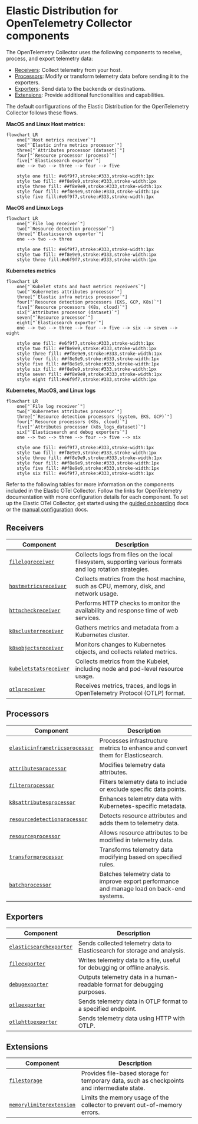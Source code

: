 # Elastic Distribution for OpenTelemetry Collector components

The OpenTelemetry Collector uses the following components to receive, process, and export telemetry data:

- [Receivers](collector-components.md#receivers): Collect telemetry from your host.
- [Processors](collector-components.md#processors): Modify or transform telemetry data before sending it to the exporters.
- [Exporters](collector-components.md#exporters): Send data to the backends or destinations.
- [Extensions](collector-components.md#extensions): Provide additional functionalities and capabilities.

The default configurations of the Elastic Distribution for the OpenTelemetry Collector follows these flows.

**MacOS and Linux Host metrics:**

```mermaid
flowchart LR
    one["`Host metrics receiver`"]
    two["`Elastic infra metrics processor`"]
    three["`Attributes processor (dataset)`"]
    four["`Resource processor (process)`"]
    five["`Elasticsearch exporter`"]
    one --> two --> three --> four --> five

    style one fill: #e6f9f7,stroke:#333,stroke-width:1px
    style two fill: ##f8e9e9,stroke:#333,stroke-width:1px
    style three fill: ##f8e9e9,stroke:#333,stroke-width:1px
    style four fill: ##f8e9e9,stroke:#333,stroke-width:1px
    style five fill:#e6f9f7,stroke:#333,stroke-width:1px
```

**MacOS and Linux Logs**

```mermaid
flowchart LR
    one["`File log receiver`"]
    two["`Resource detection processor`"]
    three["`Elasticsearch exporter`"]
    one --> two --> three

    style one fill: #e6f9f7,stroke:#333,stroke-width:1px
    style two fill: ##f8e9e9,stroke:#333,stroke-width:1px
    style three fill:#e6f9f7,stroke:#333,stroke-width:1px
```

**Kubernetes metrics**

```mermaid
flowchart LR
    one["`Kubelet stats and host metrics receivers`"]
    two["`Kubernetes attributes processor`"]
    three["`Elastic infra metrics processor`"]
    four["`Resource detection processors (EKS, GCP, K8s)`"]
    five["`Resource processors (K8s, cloud)`"]
    six["`Attributes processor (dataset)`"]
    seven["`Resource processor`"]
    eight["`Elasticsearch exporter`"]
    one --> two --> three --> four --> five --> six --> seven --> eight

    style one fill: #e6f9f7,stroke:#333,stroke-width:1px
    style two fill: ##f8e9e9,stroke:#333,stroke-width:1px
    style three fill: ##f8e9e9,stroke:#333,stroke-width:1px
    style four fill: ##f8e9e9,stroke:#333,stroke-width:1px
    style five fill: ##f8e9e9,stroke:#333,stroke-width:1px
    style six fill: ##f8e9e9,stroke:#333,stroke-width:1px
    style seven fill: ##f8e9e9,stroke:#333,stroke-width:1px
    style eight fill:#e6f9f7,stroke:#333,stroke-width:1px
```

**Kubernetes, MacOS, and Linux logs**
```mermaid
flowchart LR
    one["`File log receiver`"]
    two["`Kubernetes attributes processor`"]
    three["`Resource detection processors (system, EKS, GCP)`"]
    four["`Resource processors (K8s, cloud)`"]
    five["`Attributes processor (k8s_logs_dataset)`"]
    six["`Elasticsearch and debug exporters`"]
    one --> two --> three --> four --> five --> six

    style one fill: #e6f9f7,stroke:#333,stroke-width:1px
    style two fill: ##f8e9e9,stroke:#333,stroke-width:1px
    style three fill: ##f8e9e9,stroke:#333,stroke-width:1px
    style four fill: ##f8e9e9,stroke:#333,stroke-width:1px
    style five fill: ##f8e9e9,stroke:#333,stroke-width:1px
    style six fill: #e6f9f7,stroke:#333,stroke-width:1px
```

Refer to the following tables for more information on the components included in the Elastic OTel Collector.
Follow the links for OpenTelemetry documentation with more configuration details for each component.
To set up the Elastic OTel Collector, get started using the [guided onboarding](guided-onboarding.md) docs or the [manual configuration](manual-configuration.md) docs.

## Receivers

| Component  | Description |
|---|---|
| [`filelogreceiver`](https://github.com/open-telemetry/opentelemetry-collector-contrib/blob/receiver/filelogreceiver/v0.105.0/receiver/filelogreceiver/README.md) | Collects logs from files on the local filesystem, supporting various formats and log rotation strategies. |
| [`hostmetricsreceiver`](https://github.com/open-telemetry/opentelemetry-collector-contrib/blob/receiver/hostmetricsreceiver/v0.105.0/receiver/hostmetricsreceiver/README.md) | Collects metrics from the host machine, such as CPU, memory, disk, and network usage. |
| [`httpcheckreceiver`](https://github.com/open-telemetry/opentelemetry-collector-contrib/blob/receiver/httpcheckreceiver/v0.105.0/receiver/httpcheckreceiver/README.md) | Performs HTTP checks to monitor the availability and response time of web services. |
| [`k8sclusterreceiver`](https://github.com/open-telemetry/opentelemetry-collector-contrib/blob/receiver/k8sclusterreceiver/v0.105.0/receiver/k8sclusterreceiver/README.md) | Gathers metrics and metadata from a Kubernetes cluster. |
| [`k8sobjectsreceiver`](https://github.com/open-telemetry/opentelemetry-collector-contrib/blob/receiver/k8sobjectsreceiver/v0.105.0/receiver/k8sobjectsreceiver/README.md) | Monitors changes to Kubernetes objects, and collects related metrics. |
| [`kubeletstatsreceiver`](https://github.com/open-telemetry/opentelemetry-collector-contrib/blob/receiver/kubeletstatsreceiver/v0.105.0/receiver/kubeletstatsreceiver/README.md) | Collects metrics from the Kubelet, including node and pod-level resource usage. |
| [`otlpreceiver`](https://github.com/open-telemetry/opentelemetry-collector/blob/receiver/otlpreceiver/v0.105.0/receiver/otlpreceiver/README.md) | Receives metrics, traces, and logs in OpenTelemetry Protocol (OTLP) format. |

## Processors

| Component  | Description |
|---|---|
| [`elasticinframetricsprocessor`](https://github.com/elastic/opentelemetry-collector-components/blob/processor/elasticinframetricsprocessor/v0.7.1/processor/elasticinframetricsprocessor/README.md)  | Processes infrastructure metrics to enhance and convert them for Elasticsearch. |
| [`attributesprocessor`](https://github.com/open-telemetry/opentelemetry-collector-contrib/blob/processor/attributesprocessor/v0.105.0/processor/attributesprocessor/README.md) | Modifies telemetry data attributes. |
| [`filterprocessor`](https://github.com/open-telemetry/opentelemetry-collector-contrib/blob/processor/filterprocessor/v0.105.0/processor/filterprocessor/README.md) | Filters telemetry data to include or exclude specific data points. |
| [`k8sattributesprocessor`](https://github.com/open-telemetry/opentelemetry-collector-contrib/blob/processor/k8sattributesprocessor/v0.105.0/processor/k8sattributesprocessor/README.md) | Enhances telemetry data with Kubernetes-specific metadata. |
| [`resourcedetectionprocessor`](https://github.com/open-telemetry/opentelemetry-collector-contrib/blob/processor/resourcedetectionprocessor/v0.105.0/processor/resourcedetectionprocessor/README.md) | Detects resource attributes and adds them to telemetry data. |
| [`resourceprocessor`](https://github.com/open-telemetry/opentelemetry-collector-contrib/blob/processor/resourceprocessor/v0.105.0/processor/resourceprocessor/README.md) | Allows resource attributes to be modified in telemetry data. |
| [`transformprocessor`](https://github.com/open-telemetry/opentelemetry-collector-contrib/blob/processor/transformprocessor/v0.105.0/processor/transformprocessor/README.md) | Transforms telemetry data modifying based on specified rules. |
| [`batchprocessor`](https://github.com/open-telemetry/opentelemetry-collector/blob/processor/batchprocessor/v0.105.0/processor/batchprocessor/README.md) | Batches telemetry data to improve export performance and manage load on back-end systems. |

## Exporters

| Component  | Description |
|---|---|
| [`elasticsearchexporter`](https://github.com/open-telemetry/opentelemetry-collector-contrib/blob/exporter/elasticsearchexporter/v0.105.0/exporter/elasticsearchexporter/README.md) | Sends collected telemetry data to Elasticsearch for storage and analysis. |
| [`fileexporter`](https://github.com/open-telemetry/opentelemetry-collector-contrib/blob/exporter/fileexporter/v0.105.0/exporter/fileexporter/README.md) | Writes telemetry data to a file, useful for debugging or offline analysis. |
| [`debugexporter`](https://github.com/open-telemetry/opentelemetry-collector/blob/exporter/debugexporter/v0.105.0/exporter/debugexporter/README.md) | Outputs telemetry data in a human-readable format for debugging purposes. |
| [`otlpexporter`](https://github.com/open-telemetry/opentelemetry-collector/blob/exporter/otlpexporter/v0.105.0/exporter/otlpexporter/README.md) | Sends telemetry data in OTLP format to a specified endpoint. |
| [`otlphttpexporter`](https://github.com/open-telemetry/opentelemetry-collector/blob/exporter/otlphttpexporter/v0.105.0/exporter/otlphttpexporter/README.md) | Sends telemetry data using HTTP with OTLP. |

## Extensions

| Component  | Description |
|---|---|
| [`filestorage`](https://github.com/open-telemetry/opentelemetry-collector-contrib/blob/extension/storage/filestorage/v0.105.0/extension/storage/filestorage/README.md)| Provides file-based storage for temporary data, such as checkpoints and intermediate state. |
| [`memorylimiterextension`](https://github.com/open-telemetry/opentelemetry-collector/blob/extension/memorylimiterextension/v0.105.0/extension/memorylimiterextension/README.md) | Limits the memory usage of the collector to prevent out-of-memory errors. |